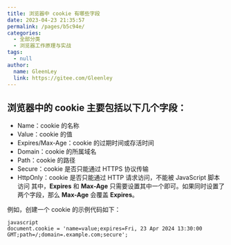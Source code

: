 ```yaml
---
title: 浏览器中 cookie 有哪些字段
date: 2023-04-23 21:35:57
permalink: /pages/b5c94e/
categories: 
  - 全部分类
  - 浏览器工作原理与实战
tags: 
  - null
author: 
  name: GleenLey
  link: https://gitee.com/Gleenley
---
```

浏览器中的 cookie 主要包括以下几个字段：
----

+ Name：cookie 的名称
+ Value：cookie 的值
+ Expires/Max-Age：cookie 的过期时间或存活时间
+ Domain：cookie 的所属域名
+ Path：cookie 的路径
+ Secure：cookie 是否只能通过 HTTPS 协议传输
+ HttpOnly：cookie 是否只能通过 HTTP 请求访问，不能被 JavaScript 脚本访问
其中，**Expires** 和 **Max-Age** 只需要设置其中一个即可。如果同时设置了两个字段，那么 **Max-Age** 会覆盖 **Expires**。

<!-- more -->

例如，创建一个 cookie 的示例代码如下：
```
javascript
document.cookie = 'name=value;expires=Fri, 23 Apr 2024 13:30:00 GMT;path=/;domain=.example.com;secure';

```